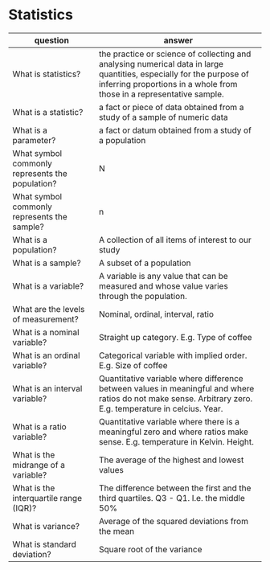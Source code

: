 Statistics
==========

| question | answer |
| ----- | ------ |
| What is statistics? | the practice or science of collecting and analysing numerical data in large quantities, especially for the purpose of inferring proportions in a whole from those in a representative sample. |
| What is a statistic? | a fact or piece of data obtained from a study of a sample of numeric data |
| What is a parameter? | a fact or datum obtained from a study of a population |  
| What symbol commonly represents the population? | N |
| What symbol commonly represents the sample? | n |
| What is a population? | A collection of all items of interest to our study |
| What is a sample? | A subset of a population |
| What is a variable? | A variable is any value that can be measured and whose value varies through the population. |
| What are the levels of measurement? | Nominal, ordinal, interval, ratio |
| What is a nominal variable? | Straight up category. E.g. Type of coffee |
| What is an ordinal variable? | Categorical variable with implied order. E.g. Size of coffee |
| What is an interval variable? | Quantitative variable where difference between values in meaningful and where ratios do not make sense. Arbitrary zero. E.g. temperature in celcius. Year. |
| What is a ratio variable? | Quantitative variable where there is a meaningful zero and where ratios make sense. E.g. temperature in Kelvin. Height. |
| What is the midrange of a variable? | The average of the highest and lowest values |
| What is the interquartile range (IQR)? | The difference between the first and the third quartiles. Q3 - Q1. I.e. the middle 50% |
| What is variance? | Average of the squared deviations from the mean |
| What is standard deviation? | Square root of the variance |
